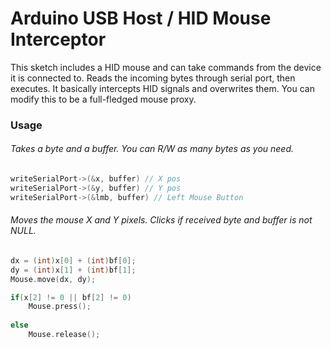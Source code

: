 # Arduino USB Host / HID Mouse Interceptor

This sketch includes a HID mouse and can take commands from the device it is connected to. 
Reads the incoming bytes through  serial port, then executes. 
It basically intercepts HID signals and overwrites them. You can modify this to be a
full-fledged mouse proxy.


### Usage

###### Takes a byte and a buffer. You can R/W as many bytes as you need. 
```cpp
writeSerialPort->(&x, buffer) // X pos
writeSerialPort->(&y, buffer) // Y pos
writeSerialPort->(&lmb, buffer) // Left Mouse Button
```


###### Moves the mouse X and Y pixels. Clicks if received byte and buffer is not NULL.
```cpp
dx = (int)x[0] + (int)bf[0]; 
dy = (int)x[1] + (int)bf[1];
Mouse.move(dx, dy);

if(x[2] != 0 || bf[2] != 0)
    Mouse.press();
    
else
    Mouse.release();
```
